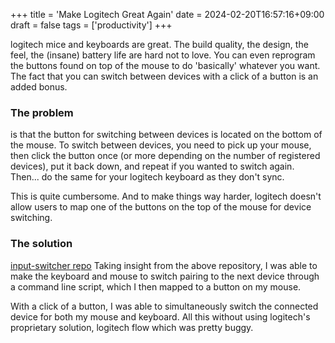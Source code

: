 +++
title = 'Make Logitech Great Again'
date = 2024-02-20T16:57:16+09:00
draft = false
tags = ['productivity']
+++

logitech mice and keyboards are great. The build quality, the design, the feel, the (insane) battery life are hard not to love. You can even reprogram the buttons found on top of the mouse to do 'basically' whatever you want.  
The fact that you can switch between devices with a click of a button is an added bonus.

### The problem
is that the button for switching between devices is located on the bottom of the mouse. To switch between devices, you need to pick up your mouse, then click the button once (or more depending on the number of registered devices), put it back down, and repeat if you wanted to switch again.  
Then... do the same for your logitech keyboard as they don't sync.

This is quite cumbersome. And to make things way harder, logitech doesn't allow users to map one of the buttons on the top of the mouse for device switching.

### The solution
[input-switcher repo](https://github.com/marcelhoffs/input-switcher)
Taking insight from the above repository, I was able to make the keyboard and mouse to switch pairing to the next device through a command line script, which I then mapped to a button on my mouse.

With a click of a button, I was able to simultaneously switch the connected device for both my mouse and keyboard. All this without using logitech's proprietary solution, logitech flow which was pretty buggy.
